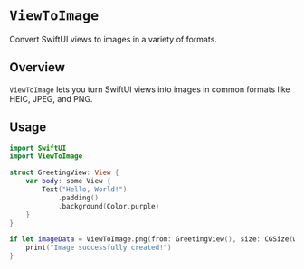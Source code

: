 # ``ViewToImage``

Convert SwiftUI views to images in a variety of formats.

## Overview

``ViewToImage`` lets you turn SwiftUI views into images in common formats like HEIC, JPEG, and PNG.

## Usage

```swift
import SwiftUI
import ViewToImage

struct GreetingView: View {
    var body: some View {
        Text("Hello, World!")
            .padding()
            .background(Color.purple)
    }
}

if let imageData = ViewToImage.png(from: GreetingView(), size: CGSize(width: 300, height: 100)) {
    print("Image successfully created!")
}
```
